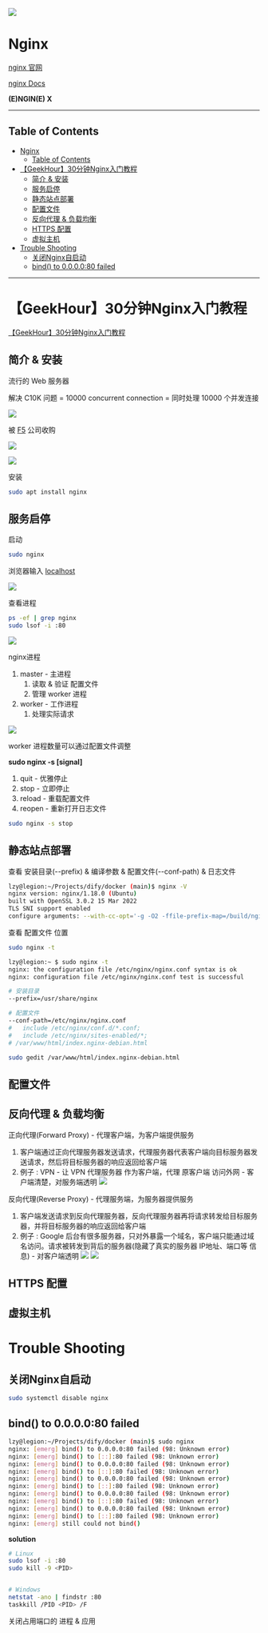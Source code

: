 ![](Pics/nginx000.png)

# Nginx

[nginx 官网](https://nginx.org/en/)

[nginx Docs](https://docs.nginx.com/)

**(E)NGIN(E) X**

---

## Table of Contents

- [Nginx](#nginx)
  - [Table of Contents](#table-of-contents)
- [【GeekHour】30分钟Nginx入门教程](#geekhour30分钟nginx入门教程)
  - [简介 \& 安装](#简介--安装)
  - [服务启停](#服务启停)
  - [静态站点部署](#静态站点部署)
  - [配置文件](#配置文件)
  - [反向代理 \& 负载均衡](#反向代理--负载均衡)
  - [HTTPS 配置](#https-配置)
  - [虚拟主机](#虚拟主机)
- [Trouble Shooting](#trouble-shooting)
  - [关闭Nginx自启动](#关闭nginx自启动)
  - [bind() to 0.0.0.0:80 failed](#bind-to-000080-failed)

---

# 【GeekHour】30分钟Nginx入门教程

[【GeekHour】30分钟Nginx入门教程](https://www.bilibili.com/video/BV1mz4y1n7PQ/)

## 简介 & 安装

流行的 Web 服务器

解决 C10K 问题 = 10000 concurrent connection = 同时处理 10000 个并发连接

![](Pics/nginx001.png)

被 [F5](https://www.f5.com/) 公司收购

![](Pics/f5-logo.svg)

![](Pics/nginx007.png)

安装

```bash
sudo apt install nginx
```

## 服务启停

启动

```bash
sudo nginx
```

浏览器输入 [localhost](http://localhost/)

![](Pics/nginx004.png)



查看进程

```bash
ps -ef | grep nginx
sudo lsof -i :80
```
![](Pics/nginx002.png)

nginx进程
1. master - 主进程
   1. 读取 & 验证 配置文件
   2. 管理 worker 进程
2. worker - 工作进程
   1. 处理实际请求

![](Pics/nginx003.png)

worker 进程数量可以通过配置文件调整

**sudo nginx -s [signal]**
1. quit - 优雅停止
2. stop - 立即停止
3. reload - 重载配置文件
4. reopen - 重新打开日志文件

```bash
sudo nginx -s stop
```

## 静态站点部署

查看 安装目录(--prefix) & 编译参数 & 配置文件(--conf-path) & 日志文件

```bash
lzy@legion:~/Projects/dify/docker (main)$ nginx -V
nginx version: nginx/1.18.0 (Ubuntu)
built with OpenSSL 3.0.2 15 Mar 2022
TLS SNI support enabled
configure arguments: --with-cc-opt='-g -O2 -ffile-prefix-map=/build/nginx-zctdR4/nginx-1.18.0=. -flto=auto -ffat-lto-objects -flto=auto -ffat-lto-objects -fstack-protector-strong -Wformat -Werror=format-security -fPIC -Wdate-time -D_FORTIFY_SOURCE=2' --with-ld-opt='-Wl,-Bsymbolic-functions -flto=auto -ffat-lto-objects -flto=auto -Wl,-z,relro -Wl,-z,now -fPIC' --prefix=/usr/share/nginx --conf-path=/etc/nginx/nginx.conf --http-log-path=/var/log/nginx/access.log --error-log-path=/var/log/nginx/error.log --lock-path=/var/lock/nginx.lock --pid-path=/run/nginx.pid --modules-path=/usr/lib/nginx/modules --http-client-body-temp-path=/var/lib/nginx/body --http-fastcgi-temp-path=/var/lib/nginx/fastcgi --http-proxy-temp-path=/var/lib/nginx/proxy --http-scgi-temp-path=/var/lib/nginx/scgi --http-uwsgi-temp-path=/var/lib/nginx/uwsgi --with-compat --with-debug --with-pcre-jit --with-http_ssl_module --with-http_stub_status_module --with-http_realip_module --with-http_auth_request_module --with-http_v2_module --with-http_dav_module --with-http_slice_module --with-threads --add-dynamic-module=/build/nginx-zctdR4/nginx-1.18.0/debian/modules/http-geoip2 --with-http_addition_module --with-http_gunzip_module --with-http_gzip_static_module --with-http_sub_module
```

查看 配置文件 位置

```bash
sudo nginx -t

lzy@legion:~ $ sudo nginx -t
nginx: the configuration file /etc/nginx/nginx.conf syntax is ok
nginx: configuration file /etc/nginx/nginx.conf test is successful
```

```bash
# 安装目录
--prefix=/usr/share/nginx

# 配置文件
--conf-path=/etc/nginx/nginx.conf
#	include /etc/nginx/conf.d/*.conf;
#	include /etc/nginx/sites-enabled/*;
# /var/www/html/index.nginx-debian.html
```



```bash
sudo gedit /var/www/html/index.nginx-debian.html
```



## 配置文件



## 反向代理 & 负载均衡

正向代理(Forward Proxy) - 代理客户端，为客户端提供服务
1. 客户端通过正向代理服务器发送请求，代理服务器代表客户端向目标服务器发送请求，然后将目标服务器的响应返回给客户端
2. 例子 : VPN - 让 VPN 代理服务器 作为客户端，代理 原客户端 访问外网 - 客户端清楚，对服务端透明
   ![](Pics/nginx005.png)


反向代理(Reverse Proxy) - 代理服务端，为服务器提供服务
1. 客户端发送请求到反向代理服务器，反向代理服务器再将请求转发给目标服务器，并将目标服务器的响应返回给客户端
2. 例子 : Google 后台有很多服务器，只对外暴露一个域名，客户端只能通过域名访问。请求被转发到背后的服务器(隐藏了真实的服务器 IP地址、端口等 信息) - 对客户端透明
   ![](Pics/nginx006.png)
   ![](Pics/nginx008.png)




## HTTPS 配置

## 虚拟主机




# Trouble Shooting

## 关闭Nginx自启动

```bash
sudo systemctl disable nginx
```


## bind() to 0.0.0.0:80 failed

```bash
lzy@legion:~/Projects/dify/docker (main)$ sudo nginx
nginx: [emerg] bind() to 0.0.0.0:80 failed (98: Unknown error)
nginx: [emerg] bind() to [::]:80 failed (98: Unknown error)
nginx: [emerg] bind() to 0.0.0.0:80 failed (98: Unknown error)
nginx: [emerg] bind() to [::]:80 failed (98: Unknown error)
nginx: [emerg] bind() to 0.0.0.0:80 failed (98: Unknown error)
nginx: [emerg] bind() to [::]:80 failed (98: Unknown error)
nginx: [emerg] bind() to 0.0.0.0:80 failed (98: Unknown error)
nginx: [emerg] bind() to [::]:80 failed (98: Unknown error)
nginx: [emerg] bind() to 0.0.0.0:80 failed (98: Unknown error)
nginx: [emerg] bind() to [::]:80 failed (98: Unknown error)
nginx: [emerg] still could not bind()
```

**solution**

```bash
# Linux
sudo lsof -i :80
sudo kill -9 <PID>


# Windows
netstat -ano | findstr :80
taskkill /PID <PID> /F
```

关闭占用端口的 进程 & 应用


